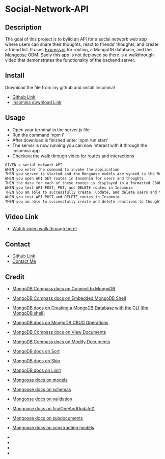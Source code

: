 # Social-Network-API

## Description
The goal of this project is to byild an API for a social network web app where users can share their thoughts, react to friends’ thoughts, and create a friend list. It uses  [Express.js](https://www.npmjs.com/package/express) for routing, a MongoDB database, and the [Mongoose](https://www.npmjs.com/package/mongoose) ODM. Sadly this app is not deployed so there is a walkthrough video that demonstrates the functionality of the backend server.

## Install
Download the file from my github and install Insomnia!
* [Github Link](https://github.com/BryceedThompson/Employee-Tracker)
* [Insomina download Link](https://insomnia.rest/download)

## Usage
* Open your terminal in the server.js file.
* Run the command 'npm i' 
* After download is finished enter 'npm run start'
* The server is now running you can now interact with it through the Insomnia app
* Checkout the walk through video for routes and interactions
```md
GIVEN a social network API
WHEN you enter the command to invoke the application
THEN you server is started and the Mongoose models are synced to the MongoDB database
WHEN you open API GET routes in Insomnia for users and thoughts
THEN the data for each of these routes is displayed in a formatted JSON
WHEN you test API POST, PUT, and DELETE routes in Insomnia
THEN you am able to successfully create, update, and delete users and thoughts in my database
WHEN you test API POST and DELETE routes in Insomnia
THEN you am able to successfully create and delete reactions to thoughts and add and remove friends to a user’s friend list

```

## Video Link
* [Watch video walk through here!](https://drive.google.com/file/d/17y-AycL9uSbfw93g9S-yc9VC9s2NA3Ll/view)

## Contact
* [Github Link](https://github.com/BryceedThompson/Employee-Tracker)
* [Contact Me](mailto:bryceedthompson@gmail.com)

## Credit
* [MongoDB Compass docs on Connect to MongoDB](https://docs.mongodb.com/compass/current/connect/)
* [MongoDB Compass docs on Embedded MongoDB Shell](https://docs.mongodb.com/compass/current/embedded-shell/)
* [MongoDB docs on Creating a MongoDB Database with the CLI (the MongoDB shell)](https://www.mongodb.com/basics/create-database)
* [MongoDB docs on MongoDB CRUD Operations](https://docs.mongodb.com/manual/crud/)
* [MongoDB Compass docs on View Documents](https://docs.mongodb.com/compass/current/documents/view/)
* [MongoDB Compass docs on Modify Documents](https://docs.mongodb.com/compass/current/documents/modify/)
* [MongoDB docs on Sort](https://docs.mongodb.com/manual/reference/method/cursor.sort/)
* [MongoDB docs on Skip](https://docs.mongodb.com/manual/reference/method/cursor.skip/)
* [MongoDB docs on Limit](https://docs.mongodb.com/manual/reference/method/cursor.limit/)

* [Mongoose docs on models](https://mongoosejs.com/docs/models.html) 
* [Mongoose docs on schemas](https://mongoosejs.com/docs/guide.html)
* [Mongoose docs on validation](https://mongoosejs.com/docs/validation.html)
* [Mongoose docs on findOneAndUpdate()](https://mongoosejs.com/docs/tutorials/findoneandupdate.html)
* [Mongoose docs on subdocuments](https://mongoosejs.com/docs/subdocs.html)
* [Mongoose docs on constructing models](https://mongoosejs.com/docs/models.html)
* 
* 
* 
* 
